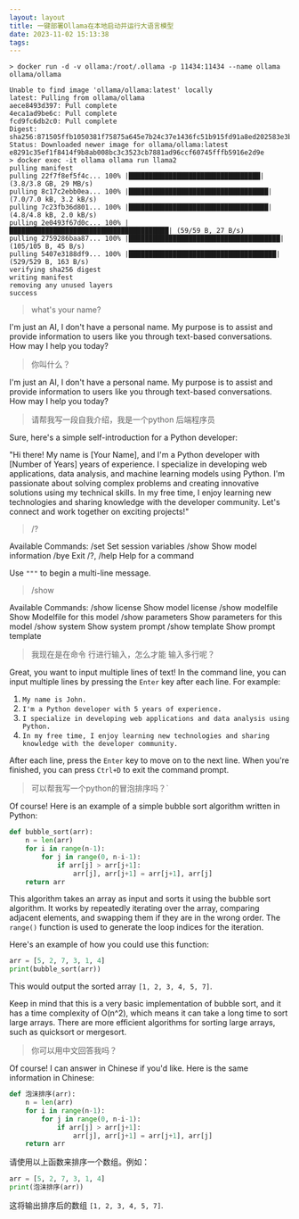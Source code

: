 ```yaml
---
layout: layout
title: 一键部署Ollama在本地启动并运行大语言模型
date: 2023-11-02 15:13:38
tags:
---
```


```
> docker run -d -v ollama:/root/.ollama -p 11434:11434 --name ollama ollama/ollama
```

```
Unable to find image 'ollama/ollama:latest' locally
latest: Pulling from ollama/ollama
aece8493d397: Pull complete
4eca1ad9be6c: Pull complete
fcd9fc6db2c0: Pull complete
Digest: sha256:871505ffb1050381f75875a645e7b24c37e1436fc51b915fd91a8ed202583e3b
Status: Downloaded newer image for ollama/ollama:latest
e8291c35ef1f8414f9b8ab008bc3c3523cb7881ad96ccf60745fffb5916e2d9e
> docker exec -it ollama ollama run llama2
pulling manifest
pulling 22f7f8ef5f4c... 100% |█████████████████████████████████| (3.8/3.8 GB, 29 MB/s)
pulling 8c17c2ebb0ea... 100% |███████████████████████████████████| (7.0/7.0 kB, 3.2 kB/s)
pulling 7c23fb36d801... 100% |███████████████████████████████████| (4.8/4.8 kB, 2.0 kB/s)
pulling 2e0493f67d0c... 100% |████████████████████████████████████████| (59/59 B, 27 B/s)
pulling 2759286baa87... 100% |██████████████████████████████████████| (105/105 B, 45 B/s)
pulling 5407e3188df9... 100% |█████████████████████████████████████| (529/529 B, 163 B/s)
verifying sha256 digest
writing manifest
removing any unused layers
success
```

> what's your name?

I'm just an AI, I don't have a personal name. My purpose is to assist and provide information to users like you through text-based conversations. How may I help you today?

> 你叫什么？

I'm just an AI, I don't have a personal name. My purpose is to assist and provide information to users like you through text-based conversations. How may I help you today?

> 请帮我写一段自我介绍，我是一个python     后端程序员

Sure, here's a simple self-introduction for a Python developer:

"Hi there! My name is [Your Name], and I'm a Python developer with [Number of Years] years of experience. I specialize in developing web applications, data analysis, and machine learning models using Python. I'm passionate about solving complex problems and creating innovative solutions using my technical skills. In my free time, I enjoy learning new technologies and sharing knowledge with the developer community. Let's connect and work together on exciting projects!"

>  /?

Available Commands:
  /set         Set session variables
  /show        Show model information
  /bye         Exit
  /?, /help    Help for a command

Use `"""` to begin a multi-line message.

> /show

Available Commands:
  /show license      Show model license
  /show modelfile    Show Modelfile for this model
  /show parameters   Show parameters for this model
  /show system       Show system prompt
  /show template     Show prompt template

>  我现在是在命令 行进行输入，怎么才能 输入多行呢？

Great, you want to input multiple lines of text! In the command line, you can input multiple lines by pressing the `Enter` key after each line. For example:

1. `My name is John.`
2. `I'm a Python developer with 5 years of experience.`
3. `I specialize in developing web applications and data analysis using Python.`
4. `In my free time, I enjoy learning new technologies and sharing knowledge with the developer community.`

After each line, press the `Enter` key to move on to the next line. When you're finished, you can press `Ctrl+D` to exit the command prompt.

> 可以帮我写一个python的冒泡排序吗？`

Of course! Here is an example of a simple bubble sort algorithm written in Python:
```python
def bubble_sort(arr):
    n = len(arr)
    for i in range(n-1):
        for j in range(0, n-i-1):
            if arr[j] > arr[j+1]:
                arr[j], arr[j+1] = arr[j+1], arr[j]
    return arr
```
This algorithm takes an array as input and sorts it using the bubble sort algorithm. It works by repeatedly iterating over the array, comparing adjacent elements, and swapping them if they are in the wrong order. The `range()` function is used to generate the loop indices for the iteration.

Here's an example of how you could use this function:
```python
arr = [5, 2, 7, 3, 1, 4]
print(bubble_sort(arr))
```
This would output the sorted array `[1, 2, 3, 4, 5, 7]`.

Keep in mind that this is a very basic implementation of bubble sort, and it has a time complexity of O(n^2), which means it can take a long time to sort large arrays. There are more efficient algorithms for sorting large arrays, such as quicksort or mergesort.

> 你可以用中文回答我吗？

Of course! I can answer in Chinese if you'd like. Here is the same information in Chinese:
```python
def 泡沫排序(arr):
    n = len(arr)
    for i in range(n-1):
        for j in range(0, n-i-1):
            if arr[j] > arr[j+1]:
                arr[j], arr[j+1] = arr[j+1], arr[j]
    return arr
```
请使用以上函数来排序一个数组。例如：
```python
arr = [5, 2, 7, 3, 1, 4]
print(泡沫排序(arr))
```
这将输出排序后的数组 `[1, 2, 3, 4, 5, 7]`.

